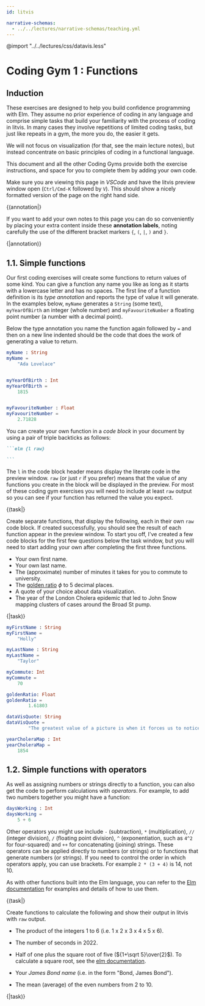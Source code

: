 ```yaml
---
id: litvis

narrative-schemas:
  - ../../lectures/narrative-schemas/teaching.yml
---
```


@import "../../lectures/css/datavis.less"

<!-- Everything above this line should probably be left untouched. -->

# Coding Gym 1 : Functions

## Induction

These exercises are designed to help you build confidence programming with Elm. They assume no prior experience of coding in any language and comprise simple tasks that build your familiarity with the process of coding in litvis. In many cases they involve repetitions of limited coding tasks, but just like repeats in a gym, the more you do, the easier it gets.

We will not focus on visualization (for that, see the main lecture notes), but instead concentrate on basic principles of coding in a functional language.

This document and all the other Coding Gyms provide both the exercise instructions, and space for you to complete them by adding your own code.

Make sure you are viewing this page in _VSCode_ and have the litvis preview window open (`Ctrl/Cmd-K` followed by `V`). This should show a nicely formatted version of the page on the right hand side.

{(annotation|}

If you want to add your own notes to this page you can do so conveniently by placing your extra content inside these **annotation labels**, noting carefully the use of the different bracket markers `{`, `(`, `|`, `)` and `}`.

{|annotation)}

## 1.1. Simple functions

Our first coding exercises will create some functions to return values of some kind. You can give a function any name you like as long as it starts with a lowercase letter and has no spaces. The first line of a function definition is its _type annotation_ and reports the type of value it will generate. In the examples below, `myName` generates a `String` (some text), `myYearOfBirth` an integer (whole number) and `myFavouriteNumber` a floating point number (a number with a decimal point).

Below the type annotation you name the function again followed by `=` and then on a new line indented should be the code that does the work of generating a value to return.

```elm {l r}
myName : String
myName =
    "Ada Lovelace"


myYearOfBirth : Int
myYearOfBirth =
    1815


myFavouriteNumber : Float
myFavouriteNumber =
    2.71828
```

You can create your own function in a _code block_ in your document by using a pair of triple backticks as follows:

````markdown
```elm {l raw}

```
````

The `l` in the code block header means display the literate code in the preview window. `raw` (or just `r` if you prefer) means that the value of any functions you create in the block will be displayed in the preview. For most of these coding gym exercises you will need to include at least `raw` output so you can see if your function has returned the value you expect.

{(task|}

Create separate functions, that display the following, each in their own `raw` code block. If created successfully, you should see the result of each function appear in the preview window. To start you off, I've created a few code blocks for the first few questions below the task window, but you will need to start adding your own after completing the first three functions.

- Your own first name.
- Your own last name.
- The (approximate) number of minutes it takes for you to commute to university.
- The [golden ratio](https://en.wikipedia.org/wiki/Golden_ratio) $\phi$ to 5 decimal places.
- A quote of your choice about data visualization.
- The year of the London Cholera epidemic that led to John Snow mapping clusters of cases around the Broad St pump.

{|task)}

```elm {l raw}
myFirstName : String
myFirstName =
    "Holly"
```

```elm {l raw}
myLastName : String
myLastName =
    "Taylor"
```

```elm {l raw}
myCommute: Int
myCommute =
    70
```

```elm {l raw}
goldenRatio: Float
goldenRatio =
        1.61803
```

```elm {l raw}
dataVisQuote: String
dataVisQuote =
        "The greatest value of a picture is when it forces us to notice what we never expected to see. - John Tukey"
```

```elm {l raw}
yearCholeraMap : Int
yearCholeraMap =
    1854
```

## 1.2. Simple functions with operators

As well as assigning numbers or strings directly to a function, you can also get the code to perform calculations with _operators_. For example, to add two numbers together you might have a function:

```elm {l r}
daysWorking : Int
daysWorking =
    5 + 6
```

Other operators you might use include `-` (subtraction), `*` (multiplication), `//` (integer division), `/` (floating point division), `^` (exponentiation, such as `4^2` for four-squared) and `++` for concatenating (joining) strings. These operators can be applied directly to numbers (or strings) or to functions that generate numbers (or strings). If you need to control the order in which operators apply, you can use brackets. For example `2 * (3 + 4)` is 14, not 10.

As with other functions built into the Elm language, you can refer to the [Elm documentation](https://package.elm-lang.org/packages/elm/core/latest/Basics) for examples and details of how to use them.

{(task|}

Create functions to calculate the following and show their output in litvis with `raw` output.

- The product of the integers 1 to 6 (i.e. 1 x 2 x 3 x 4 x 5 x 6).
- The number of seconds in 2022.
- Half of one plus the square root of five (${1+\sqrt 5}\over{2}$). To calculate a square root, see the [elm documentation](https://package.elm-lang.org/packages/elm/core/latest/Basics#sqrt).

- Your _James Bond name_ (i.e. in the form "Bond, James Bond").
- The mean (average) of the even numbers from 2 to 10.

{|task)}
